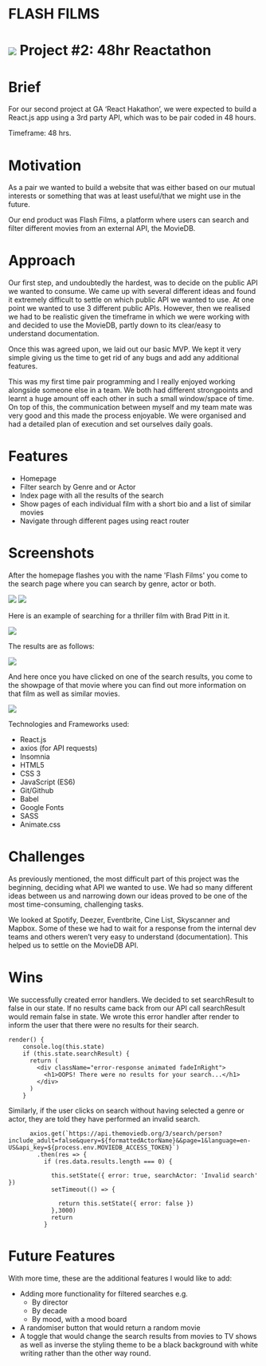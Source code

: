 # FLASH FILMS 

# ![](https://ga-dash.s3.amazonaws.com/production/assets/logo-9f88ae6c9c3871690e33280fcf557f33.png) Project #2: 48hr Reactathon


# Brief

For our second project at GA ‘React Hakathon’, we were expected to build a React.js app using a 3rd party API, which was to be pair coded in 48 hours.

Timeframe: 48 hrs.


# Motivation

As a pair we wanted to build a website that was either based on our mutual interests or something that was at least useful/that we might use in the future.

Our end product was Flash Films, a platform where users can search and filter different movies from an external API, the MovieDB.

# Approach

Our first step, and undoubtedly the hardest, was to decide on the public API we wanted to consume. We came up with several different ideas and found it extremely difficult to settle on which public API we wanted to use. At one point we wanted to use 3 different public APIs. However, then we realised we had to be realistic given the timeframe in which we were working with and decided to use the MovieDB, partly down to its clear/easy to understand documentation.

Once this was agreed upon, we laid out our basic MVP. We kept it very simple giving us the time to get rid of any bugs and add any additional features.

This was my first time pair programming and I really enjoyed working alongside someone else in a team. We both had different strongpoints and learnt a huge amount off each other in such a small window/space of time. On top of this, the communication between myself and my team mate was very good and this made the process enjoyable. We were organised and had a detailed plan of execution and set ourselves daily goals. 

# Features

 - Homepage
 - Filter search by Genre and or Actor 
 - Index page with all the results of the search
 - Show pages of each individual film with a short bio and a list of similar movies
 - Navigate through different pages using react router


# Screenshots


After the homepage flashes you with the name 'Flash Films' you come to the search page where you can search by genre, actor or both.

<img src="./src/assets/thehome.png" >
<img src="./src/assets/genre.png" >


Here is an example of searching for a thriller film with Brad Pitt in it.

<img src="./src/assets/search.png" >

The results are as follows:

<img src="./src/assets/indexpage.png" >

And here once you have clicked on one of the search results, you come to the showpage of that movie where you can find out more information on that film as well as similar movies.

<img src="./src/assets/show.png" >


Technologies and Frameworks used:

 - React.js
 - axios (for API requests)
 - Insomnia
 - HTML5
 - CSS 3
 - JavaScript (ES6)
 - Git/Github
 - Babel
 - Google Fonts
 - SASS
 - Animate.css

# Challenges

As previously mentioned, the most difficult part of this project was the beginning, deciding what API we wanted to use. We had so many different ideas between us and narrowing down our ideas proved to be one of the most time-consuming, challenging tasks. 

We looked at Spotify, Deezer, Eventbrite, Cine List, Skyscanner and Mapbox. Some of these we had to wait for a response from the internal dev teams and others weren’t very easy to understand (documentation). This helped us to settle on the MovieDB API.

# Wins

We successfully created error handlers. We decided to set searchResult to false in our state. If no results came back from our API call searchResult would remain false in state. We wrote this error handler after render to inform the user that there were no results for their search.

```
render() {
    console.log(this.state)
    if (this.state.searchResult) {
      return (
        <div className="error-response animated fadeInRight">
          <h1>OOPS! There were no results for your search...</h1>
        </div>
      )
    }
```

Similarly, if the user clicks on search without having selected a genre or actor, they are told they have performed an invalid search.
```
      axios.get(`https://api.themoviedb.org/3/search/person?include_adult=false&query=${formattedActorName}&&page=1&language=en-US&api_key=${process.env.MOVIEDB_ACCESS_TOKEN}`)
        .then(res => {
          if (res.data.results.length === 0) {

            this.setState({ error: true, searchActor: 'Invalid search' })
            setTimeout(() => {

              return this.setState({ error: false })
            },3000)
            return
          }
```




# Future Features

With more time, these are the additional features I would like to add:
 - Adding more functionality for filtered searches e.g. 
    - By director
    - By decade
    - By mood, with a mood board
 - A randomiser button that would return a random movie
 - A toggle that would change the search results from movies to TV shows as well as inverse the styling theme to be a black background with white writing rather than the other way round.









